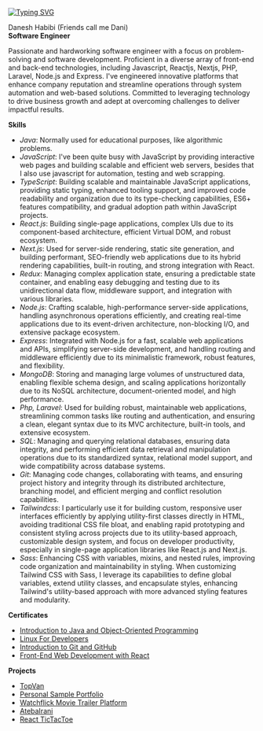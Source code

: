 [![Typing SVG](https://readme-typing-svg.demolab.com?font=JetBrains+Mono&weight=500&letterSpacing=2px&duration=4000&pause=700&color=C5F467&width=435&lines=Hello!+I'm+Danesh+Habibi)](https://github.com/s1rbl4ck)

Danesh Habibi (Friends call me Dani) <br>
**Software Engineer**
<br>

Passionate and hardworking software engineer with a focus on problem-solving and software development. Proficient in a diverse array of front-end and back-end technologies, including Javascript, Reactjs, Nextjs, PHP, Laravel, Node.js and Express. I've engineered innovative platforms that enhance company reputation and streamline operations through system automation and web-based solutions. Committed to leveraging technology to drive business growth and adept at overcoming challenges to deliver impactful results.

**Skills**
- *Java*: Normally used for educational purposes, like algorithmic problems.
- *JavaScript*: I've been quite busy with JavaScript by providing interactive web pages and building scalable and efficient web servers, besides that I also use javascript for automation, testing and web scrapping.
- *TypeScript*: Building scalable and maintainable JavaScript applications, providing static typing, enhanced tooling support, and improved code readability and organization due to its type-checking capabilities, ES6+ features compatibility, and gradual adoption path within JavaScript projects.
- *React.js*: Building single-page applications, complex UIs due to its component-based architecture, efficient Virtual DOM, and robust ecosystem.
- *Next.js*: Used for server-side rendering, static site generation, and building performant, SEO-friendly web applications due to its hybrid rendering capabilities, built-in routing, and strong integration with React.
- *Redux*: Managing complex application state, ensuring a predictable state container, and enabling easy debugging and testing due to its unidirectional data flow, middleware support, and integration with various libraries.
- *Node.js*: Crafting scalable, high-performance server-side applications, handling asynchronous operations efficiently, and creating real-time applications due to its event-driven architecture, non-blocking I/O, and extensive package ecosystem.
- *Express*: Integrated with Node.js for a fast, scalable web applications and APIs, simplifying server-side development, and handling routing and middleware efficiently due to its minimalistic framework, robust features, and flexibility.
- *MongoDB*: Storing and managing large volumes of unstructured data, enabling flexible schema design, and scaling applications horizontally due to its NoSQL architecture, document-oriented model, and high performance.
- *Php, Laravel*: Used for building robust, maintainable web applications, streamlining common tasks like routing and authentication, and ensuring a clean, elegant syntax due to its MVC architecture, built-in tools, and extensive ecosystem.
- *SQL*: Managing and querying relational databases, ensuring data integrity, and performing efficient data retrieval and manipulation operations due to its standardized syntax, relational model support, and wide compatibility across database systems.
- *Git*: Managing code changes, collaborating with teams, and ensuring project history and integrity through its distributed architecture, branching model, and efficient merging and conflict resolution capabilities.
- *Tailwindcss*: I particularly use it for building custom, responsive user interfaces efficiently by applying utility-first classes directly in HTML, avoiding traditional CSS file bloat, and enabling rapid prototyping and consistent styling across projects due to its utility-based approach, customizable design system, and focus on developer productivity, especially in single-page application libraries like React.js and Next.js.
- *Sass*: Enhancing CSS with variables, mixins, and nested rules, improving code organization and maintainability in styling. When customizing Tailwind CSS with Sass, I leverage its capabilities to define global variables, extend utility classes, and encapsulate styles, enhancing Tailwind's utility-based approach with more advanced styling features and modularity.

**Certificates**
- [Introduction to Java and Object-Oriented Programming](https://www.coursera.org/account/accomplishments/certificate/5U26JHBS8LNA)
- [Linux For Developers](https://www.coursera.org/account/accomplishments/certificate/DBSLZ4ZWXQ2N)
- [Introduction to Git and GitHub](https://www.coursera.org/account/accomplishments/certificate/XVF4PD8CTTUU)
- [Front-End Web Development with React](https://www.coursera.org/account/accomplishments/certificate/2D2YVHQESQCW)

**Projects**
- [TopVan](https://topvan.ch/)
- [Personal Sample Portfolio](https://s1rbl4ck.vercel.app/)
- [Watchflick Movie Trailer Platform](https://watchflick.vercel.app/)
- [AtebaIrani](https://atebairani.ir)
- [React TicTacToe](https://tictactoe-s1rbl4ck.netlify.app/)